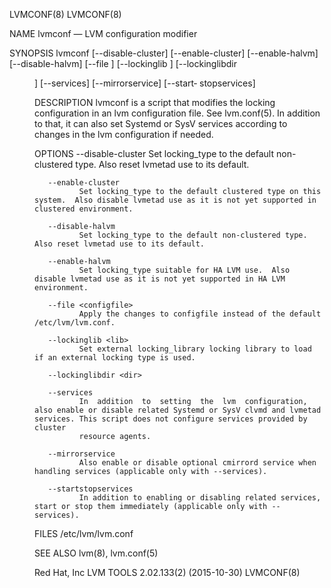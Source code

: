 LVMCONF(8)                                                                                                                                                                                     LVMCONF(8)

NAME
       lvmconf — LVM configuration modifier

SYNOPSIS
       lvmconf  [--disable-cluster]  [--enable-cluster]  [--enable-halvm]  [--disable-halvm]  [--file <configfile>] [--lockinglib <lib>] [--lockinglibdir <dir>] [--services] [--mirrorservice] [--start‐
       stopservices]

DESCRIPTION
       lvmconf is a script that modifies the locking configuration in an lvm configuration file. See lvm.conf(5). In addition to that, it can also set Systemd or SysV services according to  changes  in
       the lvm configuration if needed.

OPTIONS
       --disable-cluster
              Set locking_type to the default non-clustered type. Also reset lvmetad use to its default.

       --enable-cluster
              Set locking_type to the default clustered type on this system.  Also disable lvmetad use as it is not yet supported in clustered environment.

       --disable-halvm
              Set locking_type to the default non-clustered type. Also reset lvmetad use to its default.

       --enable-halvm
              Set locking_type suitable for HA LVM use.  Also disable lvmetad use as it is not yet supported in HA LVM environment.

       --file <configfile>
              Apply the changes to configfile instead of the default /etc/lvm/lvm.conf.

       --lockinglib <lib>
              Set external locking_library locking library to load if an external locking type is used.

       --lockinglibdir <dir>

       --services
              In  addition  to  setting  the  lvm  configuration,  also enable or disable related Systemd or SysV clvmd and lvmetad services. This script does not configure services provided by cluster
              resource agents.

       --mirrorservice
              Also enable or disable optional cmirrord service when handling services (applicable only with --services).

       --startstopservices
              In addition to enabling or disabling related services, start or stop them immediately (applicable only with --services).

FILES
       /etc/lvm/lvm.conf

SEE ALSO
       lvm(8), lvm.conf(5)

Red Hat, Inc                                                                        LVM TOOLS 2.02.133(2) (2015-10-30)                                                                         LVMCONF(8)
